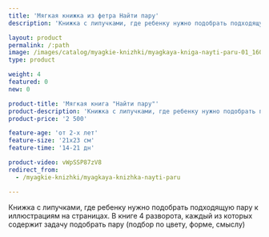 ```yaml
---
title: 'Мягкая книжка из фетра Найти пару'
description: 'Книжка с липучками, где ребенку нужно подобрать подходящую пару к иллюстрациям на страницах. В книге 4 разворота, каждый из которых содержит задачу подобрать пару (подбор по цвету, форме, смыслу)'

layout: product
permalink: /:path
image: /images/catalog/myagkie-knizhki/myagkaya-kniga-nayti-paru-01_1600w.jpg
type: product

weight: 4
featured: 0
new: 0

product-title: 'Мягкая книга "Найти пару"'
product-description: 'Книжка с липучками, где ребенку нужно подобрать подходящую пару к иллюстрациям на страницах. В книге 4 разворота, каждый из которых содержит задачу подобрать пару (подбор по цвету, форме, смыслу)'
product-price: '2 500'

feature-age: 'от 2-х лет'
feature-size: '21х23 см'
feature-time: '14-21 дн'

product-video: vWpSSP87zV8
redirect_from:
  - /myagkie-knizhki/myagkaya-knizhka-nayti-paru

---
```

Книжка с липучками, где ребенку нужно подобрать подходящую пару к иллюстрациям на страницах. В книге 4 разворота, каждый из которых содержит задачу подобрать пару (подбор по цвету, форме, смыслу) 